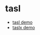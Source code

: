 # tasl

- [tasl demo](https://underlay.github.io/tasl/packages/tasl-codemirror/demo/index.html)
- [taslx demo](https://underlay.github.io/tasl/packages/taslx-codemirror/demo/index.html)
